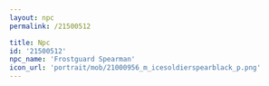 ```yaml
---
layout: npc
permalink: /21500512

title: Npc
id: '21500512'
npc_name: 'Frostguard Spearman'
icon_url: 'portrait/mob/21000956_m_icesoldierspearblack_p.png'
---
```

